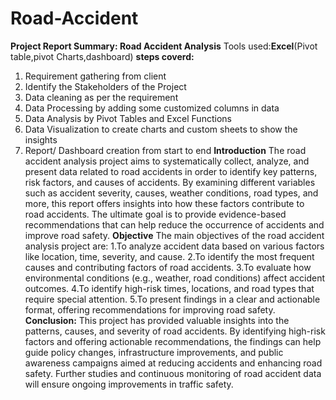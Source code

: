 # Road-Accident
**Project Report Summary: Road Accident Analysis**
Tools used:**Excel**(Pivot table,pivot Charts,dashboard)
**steps coverd:**
1. Requirement gathering from client
2. Identify the Stakeholders of the Project
3. Data cleaning as per the requirement
4. Data Processing by adding some customized columns in data
5. Data Analysis by Pivot Tables and Excel Functions
6. Data Visualization to create charts and custom sheets to show the insights
7. Report/ Dashboard creation from start to end
**Introduction**
 The road accident analysis project aims to systematically collect, analyze, and present data related to road accidents in order to identify key patterns, risk factors, and causes of accidents. By examining different variables such as accident severity, causes, weather conditions, road types, and more, this report offers insights into how these factors contribute to road accidents. The ultimate goal is to provide evidence-based recommendations that can help reduce the occurrence of accidents and improve road safety.
**Objective**
The main objectives of the road accident analysis project are:
 1.To analyze accident data based on various factors like location, time, severity, and cause.
 2.To identify the most frequent causes and contributing factors of road accidents.
 3.To evaluate how environmental conditions (e.g., weather, road conditions) affect accident outcomes.
 4.To identify high-risk times, locations, and road types that require special attention.
 5.To present findings in a clear and actionable format, offering recommendations for improving road safety.
**Conclusion:**
This project has provided valuable insights into the patterns, causes, and severity of road accidents. By identifying high-risk factors and offering actionable recommendations, the findings can help guide policy changes, infrastructure improvements, and public awareness campaigns aimed at reducing accidents and enhancing road safety. Further studies and continuous monitoring of road accident data will ensure ongoing improvements in traffic safety.

